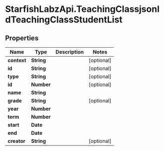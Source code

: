 # StarfishLabzApi.TeachingClassjsonldTeachingClassStudentList

## Properties
Name | Type | Description | Notes
------------ | ------------- | ------------- | -------------
**context** | **String** |  | [optional] 
**id** | **String** |  | [optional] 
**type** | **String** |  | [optional] 
**id** | **Number** |  | [optional] 
**name** | **String** |  | 
**grade** | **String** |  | [optional] 
**year** | **Number** |  | 
**term** | **Number** |  | 
**start** | **Date** |  | 
**end** | **Date** |  | 
**creator** | **String** |  | [optional] 
